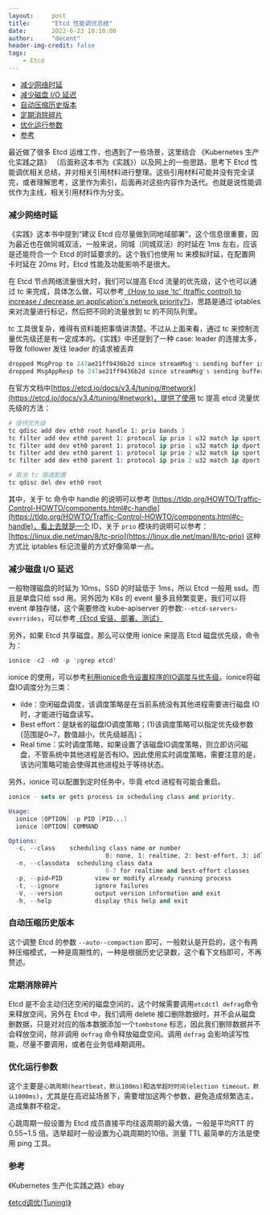 ```yaml
---
layout:     post
title:      "Etcd 性能调优总结"
date:       2022-6-23 10:10:00
author:     "decent"
header-img-credit: false
tags:
    - Etcd
---
```

- [减少网络时延](#减少网络时延)
- [减少磁盘 I/O 延迟](#减少磁盘-io-延迟)
- [自动压缩历史版本](#自动压缩历史版本)
- [定期消除碎片](#定期消除碎片)
- [优化运行参数](#优化运行参数)
- [参考](#参考)

最近做了很多 Etcd 运维工作，也遇到了一些场景，这里结合 《Kubernetes 生产化实践之路》 （后面称这本书为《实践》）以及网上的一些思路，思考下 Etcd 性能调优相关总结，并对相关引用材料进行整理。这些引用材料可能并没有完全读完，或者理解思考，这里作为索引，后面再对这些内容作为迭代。也就是说性能调优作为主线，相关引用材料作为分支。

### 减少网络时延
《实践》这本书中提到“建议 Etcd 应尽量做到同地域部署”，这个信息很重要，因为最近也在做同城双活，一般来说，同城（同城双活）的时延在 1ms 左右，应该是还能符合一个 Etcd 的时延要求的。这个我们也使用 tc 来模拟时延，在配置网卡时延在 20ms 时，Etcd 性能及功能影响不是很大。 

在 Etcd 节点网络流量很大时，我们可以提高 Etcd 流量的优先级，这个也可以通过 tc 来完成，具体怎么做，可以参考[《How to use 'tc' (traffic control) to increase / decrease an application's network priority?》](https://www.reddit.com/r/linuxquestions/comments/5vsvnr/how_to_use_tc_traffic_control_to_increase/)，思路是通过 iptables 来对流量进行标记，然后把不同的流量放到 tc 的不同队列里。

tc 工具很复杂，难得有资料能把事情讲清楚。不过从上面来看，通过 tc 来控制流量优先级还是有一定成本的。《实践》中还提到了一种 case: leader 的连接太多，导致 follower 发往 leader 的请求被丢弃
```s
dropped MsgProp to 247ae21ff9436b2d since streamMsg's sending buffer is full
dropped MsgAppResp to 247ae21ff9436b2d since streamMsg's sending buffer is full
```

在官方文档中[https://etcd.io/docs/v3.4/tuning/#network](https://etcd.io/docs/v3.4/tuning/#network)，提供了使用 tc 提高 etcd 流量优先级的方法：

```s
# 提供优先级
tc qdisc add dev eth0 root handle 1: prio bands 3
tc filter add dev eth0 parent 1: protocol ip prio 1 u32 match ip sport 2380 0xffff flowid 1:1
tc filter add dev eth0 parent 1: protocol ip prio 1 u32 match ip dport 2380 0xffff flowid 1:1
tc filter add dev eth0 parent 1: protocol ip prio 2 u32 match ip sport 2379 0xffff flowid 1:1
tc filter add dev eth0 parent 1: protocol ip prio 2 u32 match ip dport 2379 0xffff flowid 1:1

# 取消 tc 限速配置
tc qdisc del dev eth0 root
```
其中，关于 tc 命令中 handle 的说明可以参考 [https://tldp.org/HOWTO/Traffic-Control-HOWTO/components.html#c-handle](https://tldp.org/HOWTO/Traffic-Control-HOWTO/components.html#c-handle)，看上去就是一个 ID，关于 `prio` 模块的说明可以参考：[https://linux.die.net/man/8/tc-prio](https://linux.die.net/man/8/tc-prio)
这种方式比 iptables 标记流量的方式好像简单一点。


### 减少磁盘 I/O 延迟
一般物理磁盘的时延为 10ms，SSD 的时延低于 1ms，所以 Etcd 一般用 ssd。而且是单盘只给 ssd 用。另外因为 K8s 的 event 量多且频繁变更，我们可以将 event 单独存储，这个需要修改 kube-apiserver 的参数:`--etcd-servers-overrides`，可以参考[《Etcd 安装、部署、测试》](https://loverhythm1990.github.io/2021/08/28/etcd-hello/)

另外，如果 Etcd 共享磁盘，那么可以使用 ionice 来提高 Etcd 磁盘优先级，命令为：
```s
ionice -c2 -n0 -p 'pgrep etcd'
```
ionice 的使用，可以参考[利用ionice命令设置程序的IO调度与优先级](https://www.zxzyl.com/archives/750/)。ionice将磁盘IO调度分为三类：

* ilde：空闲磁盘调度，该调度策略是在当前系统没有其他进程需要进行磁盘 IO 时，才能进行磁盘读写。
* Best effort：是缺省的磁盘IO调度策略；(1)该调度策略可以指定优先级参数(范围是0~7，数值越小，优先级越高)；
* Real time：实时调度策略，如果设置了该磁盘IO调度策略，则立即访问磁盘，不管系统中其他进程是否有IO。因此使用实时调度策略，需要注意的是，该访问策略可能会使得其他进程处于等待状态。

另外，ionice 可以配置到定时任务中，毕竟 etcd 进程有可能会重启。

```s
ionice - sets or gets process io scheduling class and priority.

Usage:
  ionice [OPTION] -p PID [PID...]
  ionice [OPTION] COMMAND

Options:
  -c, --class    scheduling class name or number
                           0: none, 1: realtime, 2: best-effort, 3: idle
  -n, --classdata  scheduling class data
                           0-7 for realtime and best-effort classes
  -p, --pid=PID         view or modify already running process
  -t, --ignore          ignore failures
  -V, --version         output version information and exit
  -h, --help            display this help and exit
```


### 自动压缩历史版本
这个调整 Etcd 的参数 `--auto--compaction` 即可，一般默认是开启的，这个有两种压缩模式，一种是周期性的，一种是根据历史记录数，这个看下文档即可，不再赘述。

### 定期消除碎片
Etcd 是不会主动归还空闲的磁盘空间的，这个时候需要调用`etcdctl defrag`命令来释放空间，另外在 Etcd 中，我们调用 delete 接口删除数据时，并不会从磁盘删数据，只是对对应的版本数据添加一个`tombstone` 标志，因此我们删除数据并不会释放空间，除非调用 `defrag` 命令释放磁盘空间。调用 `defrag` 会影响读写性能，尽量不要调用，或者在业务低峰期调用。

### 优化运行参数
这个主要是`心跳周期(heartbeat，默认100ms)`和`选举超时时间(election timeout，默认1000ms)`，尤其是在高迟延场景下，需要增加这两个参数，避免造成频繁选主，造成集群不稳定。

心跳周期一般设置为 Etcd 成员直接平均往返周期的最大值，一般是平均RTT 的 0.55~1.5 倍。选举超时一般设置为心跳周期的10倍。测量 TTL 最简单的方法是使用 ping 工具。

### 参考
《Kubernetes 生产化实践之路》ebay

[《etcd调优(Tuning)》](https://zhuanlan.zhihu.com/p/29806621)